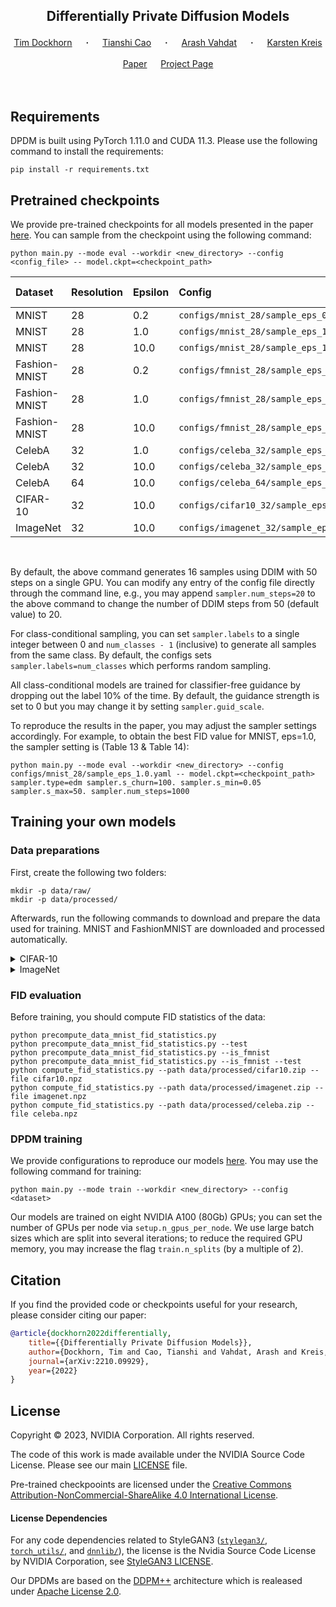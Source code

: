 ## <p align="center">Differentially Private Diffusion Models</p>
<div align="center">
  <a href="https://timudk.github.io/" target="_blank">Tim&nbsp;Dockhorn</a> &emsp; <b>&middot;</b> &emsp;
  <a href="https://orcid.org/0000-0001-6579-6044" target="_blank">Tianshi&nbsp;Cao</a> &emsp; <b>&middot;</b> &emsp;
  <a href="http://latentspace.cc/" target="_blank">Arash&nbsp;Vahdat</a> &emsp; <b>&middot;</b> &emsp;
  <a href="https://karstenkreis.github.io/" target="_blank">Karsten&nbsp;Kreis</a>
  <br> <br>
  <a href="https://arxiv.org/abs/2210.09929" target="_blank">Paper</a> &emsp;
  <a href="https://nv-tlabs.github.io/DPDM/" target="_blank">Project&nbsp;Page</a> 
</div>
<br><br>

## Requirements

DPDM is built using PyTorch 1.11.0 and CUDA 11.3. Please use the following command to install the requirements:
```shell script
pip install -r requirements.txt 
```

## Pretrained checkpoints

We provide pre-trained checkpoints for all models presented in the paper [here](https://drive.google.com/drive/folders/1TQ48z51j0omIHpDsGg7pkGgbB0ivM17V?usp=share_link). You can sample from the checkpoint using the following command:

```shell script
python main.py --mode eval --workdir <new_directory> --config <config_file> -- model.ckpt=<checkpoint_path>
```

| Dataset | Resolution | Epsilon | Config | Checkpoint | Class-conditional |
|:----------|:----------|:----------|:----------|:----------|:----------|
| MNIST | 28 | 0.2 | `configs/mnist_28/sample_eps_0.2.yaml` | `mnist_v_0.2.pth` | Yes |
| MNIST | 28 | 1.0 | `configs/mnist_28/sample_eps_1.0.yaml` | `mnist_edm_1.0.pth` | Yes |
| MNIST | 28 | 10.0 | `configs/mnist_28/sample_eps_10.0.yaml` | `mnist_edm_1.0.pth` | Yes |
| Fashion-MNIST | 28 | 0.2 | `configs/fmnist_28/sample_eps_0.2.yaml` | `mnist_v_0.2.pth` | Yes |
| Fashion-MNIST | 28 | 1.0 | `configs/fmnist_28/sample_eps_1.0.yaml` | `mnist_edm_1.0.pth` | Yes |
| Fashion-MNIST | 28 | 10.0 | `configs/fmnist_28/sample_eps_10.0.yaml` | `mnist_edm_10.0.pth` | Yes |
| CelebA | 32 | 1.0 | `configs/celeba_32/sample_eps_1.0.yaml` | `celeba_edm_1.0.pth` | No |
| CelebA | 32 | 10.0 | `configs/celeba_32/sample_eps_10.0.yaml` | `celeba_edm_10.0.pth` | No |
| CelebA | 64 | 10.0 | `configs/celeba_64/sample_eps_10.0.yaml` | `celeba64_edm_10.0.pth` | No |
| CIFAR-10 | 32 | 10.0 | `configs/cifar10_32/sample_eps_10.0.yaml` | `cifar10_edm_10.0.pth` | Yes |
| ImageNet | 32 | 10.0 | `configs/imagenet_32/sample_eps_10.0.yaml` | `imagenet_edm_10.0.pth` | Yes |


&nbsp;

By default, the above command generates 16 samples using DDIM with 50 steps on a single GPU. You can modify any entry of the config file directly through the command line, e.g., you may append `sampler.num_steps=20` to the above command to change the number of DDIM steps from 50 (default value) to 20. 

For class-conditional sampling, you can set ``sampler.labels`` to a single integer between 0 and `num_classes - 1` (inclusive) to generate all samples from the same class. By default, the configs sets ``sampler.labels=num_classes`` which performs random sampling.

All class-conditional models are trained for classifier-free guidance by dropping out the label 10% of the time. By default, the guidance strength is set to 0 but you may change it by setting ``sampler.guid_scale``.

To reproduce the results in the paper, you may adjust the sampler settings accordingly. For example, to obtain the best FID value for MNIST, eps=1.0, the sampler setting is (Table 13 & Table 14):

```shell script
python main.py --mode eval --workdir <new_directory> --config configs/mnist_28/sample_eps_1.0.yaml -- model.ckpt=<checkpoint_path> sampler.type=edm sampler.s_churn=100. sampler.s_min=0.05 sampler.s_max=50. sampler.num_steps=1000
```

## Training your own models

### Data preparations

First, create the following two folders:
```shell script
mkdir -p data/raw/
mkdir -p data/processed/
```
Afterwards, run the following commands to download and prepare the data used for training. MNIST and FashionMNIST are downloaded and processed automatically.

<details><summary>CIFAR-10</summary>

```shell script
wget -P data/raw/ https://www.cs.toronto.edu/~kriz/cifar-10-python.tar.gz
python dataset_tool.py --source data/raw/cifar-10-python.tar.gz --dest data/processed/cifar10.zip
```
</details>

<details><summary>ImageNet</summary>

First download the [ImageNet Object Localization Challenge](https://www.kaggle.com/competitions/imagenet-object-localization-challenge/data), then run the following

```shell script
python dataset_tool.py --source==data/raw/imagenet/ILSVRC/Data/CLS-LOC/train --dest=data/processed/imagenet.zip --resolution=32x32 --transform=center-crop
```

</details>

### FID evaluation

Before training, you should compute FID statistics of the data:
```shell script
python precompute_data_mnist_fid_statistics.py
python precompute_data_mnist_fid_statistics.py --test
python precompute_data_mnist_fid_statistics.py --is_fmnist
python precompute_data_mnist_fid_statistics.py --is_fmnist --test
python compute_fid_statistics.py --path data/processed/cifar10.zip --file cifar10.npz 
python compute_fid_statistics.py --path data/processed/imagenet.zip --file imagenet.npz
python compute_fid_statistics.py --path data/processed/celeba.zip --file celeba.npz
```

### DPDM training

We provide configurations to reproduce our models [here](./configs/). You may use the following command for training:

```shell script
python main.py --mode train --workdir <new_directory> --config <dataset>
```

Our models are trained on eight NVIDIA A100 (80Gb) GPUs; you can set the number of GPUs per node via `setup.n_gpus_per_node`. We use large batch sizes which are split into several iterations; to reduce the required GPU memory, you may increase the flag `train.n_splits` (by a multiple of 2).

## Citation
If you find the provided code or checkpoints useful for your research, please consider citing our paper:

```bib
@article{dockhorn2022differentially,
    title={{Differentially Private Diffusion Models}},
    author={Dockhorn, Tim and Cao, Tianshi and Vahdat, Arash and Kreis, Karsten},
    journal={arXiv:2210.09929},
    year={2022}
}
```

## License

Copyright © 2023, NVIDIA Corporation. All rights reserved.

The code of this work is made available under the NVIDIA Source Code License. Please see our main [LICENSE](./LICENSE) file.

Pre-trained checkpooints are licensed under the [Creative Commons Attribution-NonCommercial-ShareAlike 4.0 International License](https://creativecommons.org/licenses/by-nc-sa/4.0/).

#### License Dependencies

For any code dependencies related to StyleGAN3 ([`stylegan3/`](./stylegan3/), [`torch_utils/`](./torch_utils/), and [`dnnlib/`](./dnnlib/)), the license is the  Nvidia Source Code License by NVIDIA Corporation, see [StyleGAN3 LICENSE](https://github.com/NVlabs/stylegan3/blob/main/LICENSE.txt).

Our DPDMs are based on the [DDPM++](./model/) architecture which is realeased under [Apache License 2.0](https://github.com/yang-song/score_sde_pytorch/blob/main/LICENSE).